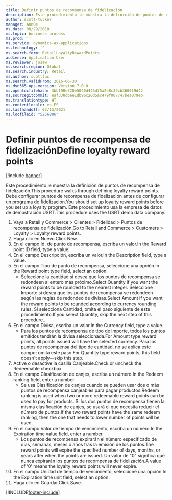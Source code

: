 ```yaml
---
title: Definir puntos de recompensa de fidelización
description: Este procedimiento le muestra la definición de puntos de recompensa de fidelización.
author: scott-tucker
manager: AnnBe
ms.date: 08/29/2018
ms.topic: business-process
ms.prod: ''
ms.service: dynamics-ax-applications
ms.technology: ''
ms.search.form: RetailLoyaltyRewardPoints
audience: Application User
ms.reviewer: josaw
ms.search.region: Global
ms.search.industry: Retail
ms.author: scotttuc
ms.search.validFrom: 2016-06-30
ms.dyn365.ops.version: Version 7.0.0
ms.openlocfilehash: 3bb190e720e5040d446d75a2e8c39cb360019d42
ms.sourcegitcommit: eaf330dbee1db96c20d5ac479f007747bea079eb
ms.translationtype: HT
ms.contentlocale: es-ES
ms.lasthandoff: 02/15/2021
ms.locfileid: "5256886"
---
```

# <a name="define-loyalty-reward-points"></a><span data-ttu-id="dd34b-103">Definir puntos de recompensa de fidelización</span><span class="sxs-lookup"><span data-stu-id="dd34b-103">Define loyalty reward points</span></span>

[!include [banner](../includes/banner.md)]

<span data-ttu-id="dd34b-104">Este procedimiento le muestra la definición de puntos de recompensa de fidelización.</span><span class="sxs-lookup"><span data-stu-id="dd34b-104">This procedure walks through defining loyalty reward points.</span></span> <span data-ttu-id="dd34b-105">Debe configurar puntos de recompensa de fidelización antes de configurar un programa de fidelización.</span><span class="sxs-lookup"><span data-stu-id="dd34b-105">You should set up loyalty reward points before you set up a loyalty program.</span></span> <span data-ttu-id="dd34b-106">Este procedimiento usa la empresa de datos de demostración USRT.</span><span class="sxs-lookup"><span data-stu-id="dd34b-106">This procedure uses the USRT demo data company.</span></span>

1. <span data-ttu-id="dd34b-107">Vaya a Retail y Commerce > Clientes > Fidelidad > Puntos de recompensa de fidelización.</span><span class="sxs-lookup"><span data-stu-id="dd34b-107">Go to Retail and Commerce > Customers > Loyalty > Loyalty reward points.</span></span>
2. <span data-ttu-id="dd34b-108">Haga clic en Nuevo.</span><span class="sxs-lookup"><span data-stu-id="dd34b-108">Click New.</span></span>
3. <span data-ttu-id="dd34b-109">En el campo Id. de punto de recompensa, escriba un valor.</span><span class="sxs-lookup"><span data-stu-id="dd34b-109">In the Reward point ID field, type a value.</span></span>
4. <span data-ttu-id="dd34b-110">En el campo Descripción, escriba un valor.</span><span class="sxs-lookup"><span data-stu-id="dd34b-110">In the Description field, type a value.</span></span>
5. <span data-ttu-id="dd34b-111">En el campo Tipo de punto de recompensa, seleccione una opción.</span><span class="sxs-lookup"><span data-stu-id="dd34b-111">In the Reward point type field, select an option.</span></span>
    * <span data-ttu-id="dd34b-112">Seleccione la cantidad si desea que los puntos de recompensa se redondeen al entero más próximo.</span><span class="sxs-lookup"><span data-stu-id="dd34b-112">Select Quantity if you want the reward points to be rounded to the nearest integer.</span></span> <span data-ttu-id="dd34b-113">Seleccione Importe si desea que los puntos de recompensa se redondeen según las reglas de redondeo de divisas.</span><span class="sxs-lookup"><span data-stu-id="dd34b-113">Select Amount if you want the reward points to be rounded according to currency rounding rules.</span></span> <span data-ttu-id="dd34b-114">Si selecciona Cantidad, omita el paso siguiente de este procedimiento.</span><span class="sxs-lookup"><span data-stu-id="dd34b-114">If you select Quantity, skip the next step of this procedure..</span></span>  
6. <span data-ttu-id="dd34b-115">En el campo Divisa, escriba un valor.</span><span class="sxs-lookup"><span data-stu-id="dd34b-115">In the Currency field, type a value.</span></span>
    * <span data-ttu-id="dd34b-116">Para los puntos de recompensa de tipo de importe, todos los puntos emitidos tendrán la divisa seleccionada.</span><span class="sxs-lookup"><span data-stu-id="dd34b-116">For Amount type reward points, all points issued will have the selected currency.</span></span> <span data-ttu-id="dd34b-117">Para los puntos de recompensa del tipo de cantidad, no se aplica este campo; omita este paso.</span><span class="sxs-lookup"><span data-stu-id="dd34b-117">For Quantity type reward points, this field doesn't apply—skip this step.</span></span>  
7. <span data-ttu-id="dd34b-118">Active o desactive la casilla Canjeable.</span><span class="sxs-lookup"><span data-stu-id="dd34b-118">Check or uncheck the Redeemable checkbox.</span></span>
8. <span data-ttu-id="dd34b-119">En el campo Clasificación de canjes, escriba un número.</span><span class="sxs-lookup"><span data-stu-id="dd34b-119">In the Redeem ranking field, enter a number.</span></span>
    * <span data-ttu-id="dd34b-120">Se usa Clasificación de canjes cuando se pueden usar dos o más puntos de recompensa canjeables para pagar productos.</span><span class="sxs-lookup"><span data-stu-id="dd34b-120">Redeem ranking is used when two or more redeemable reward points can be used to pay for products.</span></span> <span data-ttu-id="dd34b-121">Si los dos puntos de recompensa tienen la misma clasificación de canjes, se usará el que necesita reducir el número de puntos.</span><span class="sxs-lookup"><span data-stu-id="dd34b-121">If the two reward points have the same redeem ranking, then the one that needs to lower number of points will be used.</span></span>  
9. <span data-ttu-id="dd34b-122">En el campo Valor de tiempo de vencimiento, escriba un número.</span><span class="sxs-lookup"><span data-stu-id="dd34b-122">In the Expiration time value field, enter a number.</span></span>
    * <span data-ttu-id="dd34b-123">Los puntos de recompensa expirarán el número especificado de días, semanas, meses o años tras la emisión de los puntos.</span><span class="sxs-lookup"><span data-stu-id="dd34b-123">The reward points will expire the specified number of days, months, or years after when the points are issued.</span></span> <span data-ttu-id="dd34b-124">Un valor de "0" significa que nunca expirarán los puntos de recompensa de fidelización.</span><span class="sxs-lookup"><span data-stu-id="dd34b-124">A value of '0' means the loyalty reward points will never expire.</span></span>  
10. <span data-ttu-id="dd34b-125">En el campo Unidad de tiempo de vencimiento, seleccione una opción.</span><span class="sxs-lookup"><span data-stu-id="dd34b-125">In the Expiration time unit field, select an option.</span></span>
11. <span data-ttu-id="dd34b-126">Haga clic en Guardar.</span><span class="sxs-lookup"><span data-stu-id="dd34b-126">Click Save.</span></span>



[!INCLUDE[footer-include](../../includes/footer-banner.md)]
